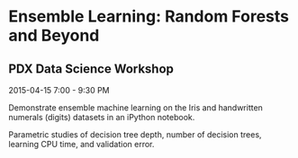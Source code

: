 # Ensemble Learning: Random Forests and Beyond

## PDX Data Science Workshop

2015-04-15  7:00 - 9:30 PM

Demonstrate ensemble machine learning on the Iris and handwritten numerals (digits) datasets in an iPython notebook.

Parametric studies of decision tree depth, number of decision trees, learning CPU time, and validation error.
